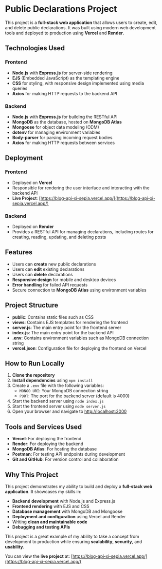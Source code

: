 # Public Declarations Project

This project is a **full-stack web application** that allows users to create, edit, and delete public declarations. It was built using modern web development tools and deployed to production using **Vercel** and **Render**.

## Technologies Used

### Frontend

-   **Node.js** with **Express.js** for server-side rendering
-   **EJS** (Embedded JavaScript) as the templating engine
-   **CSS** for styling, with responsive design implemented using media queries
-   **Axios** for making HTTP requests to the backend API

### Backend

-   **Node.js** with **Express.js** for building the RESTful API
-   **MongoDB** as the database, hosted on **MongoDB Atlas**
-   **Mongoose** for object data modeling (ODM)
-   **dotenv** for managing environment variables
-   **Body-parser** for parsing incoming request bodies
-   **Axios** for making HTTP requests between services

## Deployment

### Frontend

-   Deployed on **Vercel**
-   Responsible for rendering the user interface and interacting with the backend API
-   **Live Project**: [https://blog-api-xi-sepia.vercel.app/](https://blog-api-xi-sepia.vercel.app/)

### Backend

-   Deployed on **Render**
-   Provides a RESTful API for managing declarations, including routes for creating, reading, updating, and deleting posts

## Features

-   Users can **create** new public declarations
-   Users can **edit** existing declarations
-   Users can **delete** declarations
-   **Responsive design** for mobile and desktop devices
-   **Error handling** for failed API requests
-   Secure connection to **MongoDB Atlas** using environment variables

## Project Structure

-   **public**: Contains static files such as CSS
-   **views**: Contains EJS templates for rendering the frontend
-   **server.js**: The main entry point for the frontend server
-   **index.js**: The main entry point for the backend API
-   **.env**: Contains environment variables such as MongoDB connection string
-   **vercel.json**: Configuration file for deploying the frontend on Vercel

## How to Run Locally

1. **Clone the repository**
2. **Install dependencies** using `npm install`
3. Create a `.env` file with the following variables:
    - `MONGO_URI`: Your MongoDB connection string
    - `PORT`: The port for the backend server (default is 4000)
4. Start the backend server using `node index.js`
5. Start the frontend server using `node server.js`
6. Open your browser and navigate to [http://localhost:3000](http://localhost:3000)

## Tools and Services Used

-   **Vercel**: For deploying the frontend
-   **Render**: For deploying the backend
-   **MongoDB Atlas**: For hosting the database
-   **Postman**: For testing API endpoints during development
-   **Git and GitHub**: For version control and collaboration

## Why This Project

This project demonstrates my ability to build and deploy a **full-stack web application**. It showcases my skills in:

-   **Backend development** with Node.js and Express.js
-   **Frontend rendering** with EJS and CSS
-   **Database management** with MongoDB and Mongoose
-   **Deployment and configuration** using Vercel and Render
-   Writing **clean and maintainable code**
-   **Debugging and testing APIs**

This project is a great example of my ability to take a concept from development to production while ensuring **scalability**, **security**, and **usability**.

You can view the **live project** at: [https://blog-api-xi-sepia.vercel.app/](https://blog-api-xi-sepia.vercel.app/)
